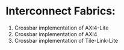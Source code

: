 # Interconnect Fabrics:

1. Crossbar implementation of AXI4-Lite
2. Crossbar implementation of AXI4
3. Crossbar implementation of Tile-Link-Lite

